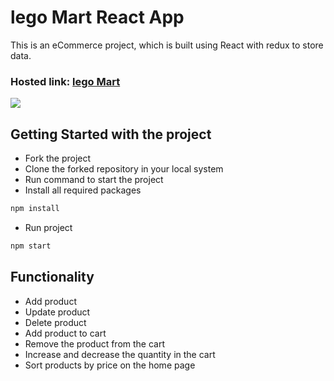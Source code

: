 # lego Mart React App

This is an eCommerce project, which is built using React with redux to store data.

### Hosted link: [lego Mart](https://comfy-valkyrie-4c34b4.netlify.app/)

![](./public/1.png)

## Getting Started with the project

- Fork the project
- Clone the forked repository in your local system
- Run command to start the project
- Install all required packages

```bash
npm install
```

- Run project

```bash
npm start
```

## Functionality

- Add product
- Update product
- Delete product
- Add product to cart
- Remove the product from the cart
- Increase and decrease the quantity in the cart
- Sort products by price on the home page
